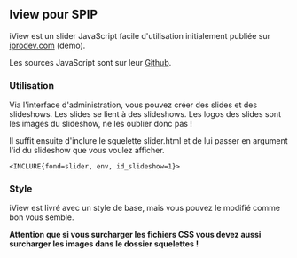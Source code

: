 ## Iview pour SPIP

iView est un slider JavaScript facile d'utilisation initialement publiée sur [iprodev.com](http://iprodev.com/iview/) (demo).

Les sources JavaScript sont sur leur [Github](https://github.com/iprodev/iView).

### Utilisation

Via l'interface d'administration, vous pouvez créer des slides et des slideshows. Les slides se lient à des slideshows.
Les logos des slides sont les images du slideshow, ne les oublier donc pas !

Il suffit ensuite d'inclure le squelette slider.html et de lui passer en argument l'id du slideshow que vous voulez afficher.

	<INCLURE{fond=slider, env, id_slideshow=1}>

### Style

iView est livré avec un style de base, mais vous pouvez le modifié comme bon vous semble.

**Attention que si vous surcharger les fichiers CSS vous devez aussi surcharger les images dans le dossier squelettes !**